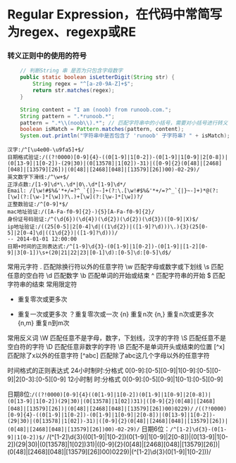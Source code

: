# Regular Expression，在代码中常简写为regex、regexp或RE
<!-- @author DHJT -->

### 转义正则中的使用的符号
``` java
    // 判断String 串 是否为只包含字母数字
    public static boolean isLetterDigit(String str) {
        String regex = "^[a-z0-9A-Z]+$";
        return str.matches(regex);
    }

    String content = "I am (noob) from runoob.com.";
    String pattern = ".*runoob.*";
    pattern = ".*\\(noob\\).*"; // 匹配字符串中的小括号，需要对小括号进行转义；
    boolean isMatch = Pattern.matches(pattern, content);
    System.out.println("字符串中是否包含了 'runoob' 子字符串? " + isMatch);
```

```regex
汉字:/^[\u4e00-\u9fa5]+$/
日期格式验证:/((?!0000)[0-9]{4}-((0[1-9]|1[0-2])-(0[1-9]|1[0-9]|2[0-8])|(0[13-9]|1[0-2])-(29|30)|(0[13578]|1[02])-31)|([0-9]{2}(0[48]|[2468][048]|[13579][26])|(0[48]|[2468][048]|[13579][26])00)-02-29)/
英文数字下滑线:/^\w+$/
正浮点数:/[1-9]\d*\.\d*|0\.\d*[1-9]\d*/
Email: /[\w!#$%&'*+/=?^_`{|}~-]+(?:\.[\w!#$%&'*+/=?^_`{|}~-]+)*@(?:[\w](?:[\w-]*[\w])?\.)+[\w](?:[\w-]*[\w])?/
正整数验证:/^[0-9]*$/
mac地址验证:/([A-Fa-f0-9]{2}-){5}[A-Fa-f0-9]{2}/
身份证号码验证:/^(\d{6})(\d{4})(\d{2})(\d{2})(\d{3})([0-9]|X)$/
ip地址验证:/((25[0-5]|2[0-4]\d|((1\d{2})|([1-9]?\d)))\.){3}(25[0-5]|2[0-4]\d|((1\d{2})|([1-9]?\d)))/
-- 2014-01-01 12:00:00
日期+时间的正则表达式:/^[1-9]\d{3}-(0[1-9]|1[0-2])-(0[1-9]|[1-2][0-9]|3[0-1])\s+(20|21|22|23|[0-1]\d):[0-5]\d:[0-5]\d$/
```
常用元字符
. 匹配除换行符以外的任意字符
\w 匹配字母或数字或下划线
\s 匹配任意的空白符
\d 匹配数字
\b 匹配单词的开始或结束
^ 匹配字符串的开始
$ 匹配字符串的结束
常用限定符
* 重复零次或更多次
+ 重复一次或更多次
？重复零次或一次
{n} 重复n次
{n,} 重复n次或更多次
{n,m} 重复n到m次

常用反义词
\W 匹配任意不是字母，数字，下划线，汉字的字符
\S 匹配任意不是空白符的字符
\D 匹配任意非数字的字符
\B 匹配不是单词开头或结束的位置
[^x] 匹配除了x以外的任意字符
[^abc] 匹配除了abc这几个字母以外的任意字符

时间格式的正则表达式
24小时制时:分格式 0[0-9]:[0-5][0-9]|1[0-9]:[0-5][0-9]|2[0-3]:[0-5][0-9]
12小时制 时:分格式  0[0-9]:[0-5][0-9]|1[0-1]:[0-5][0-9]

日期8位:``/((?!0000)[0-9]{4}((0[1-9]|1[0-2])(0[1-9]|1[0-9]|2[0-8])|(0[13-9]|1[0-2])(29|30)|(0[13578]|1[02])31)|([0-9]{2}(0[48]|[2468][048]|[13579][26])|(0[48]|[2468][048]|[13579][26])00)0229)/``
``/((?!0000)[0-9]{4}-((0[1-9]|1[0-2])-(0[1-9]|1[0-9]|2[0-8])|(0[13-9]|1[0-2])-(29|30)|(0[13578]|1[02])-31)|([0-9]{2}(0[48]|[2468][048]|[13579][26])|(0[48]|[2468][048]|[13579][26])00)-02-29)/``
日期6位：``/^[1-2]\d{3}-(0[1-9]|1[0-2])$/``
/(^[1-2]\d{3}((0[1-9]|1[0-2])(0[1-9]|1[0-9]|2[0-8])|(0[13-9]|1[0-2])(29|30)|(0[13578]|1[02])31)|([0-9]{2}(0[48]|[2468][048]|[13579][26])|(0[48]|[2468][048]|[13579][26])00)0229)|(^[1-2]\d{3}(0[1-9]|1[0-2]))/
